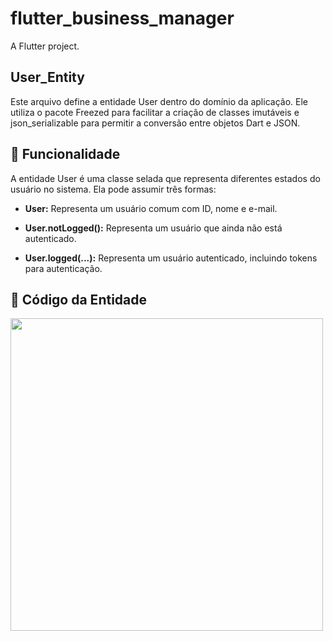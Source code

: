 # flutter_business_manager

A Flutter project.

## User_Entity

Este arquivo define a entidade User dentro do domínio da aplicação. Ele utiliza o pacote Freezed para facilitar a criação de classes imutáveis e json_serializable para permitir a conversão entre objetos Dart e JSON.

## 📌 Funcionalidade

A entidade User é uma classe selada que representa diferentes estados do usuário no sistema. Ela pode assumir três formas:

- **User:** Representa um usuário comum com ID, nome e e-mail.

- **User.notLogged():** Representa um usuário que ainda não está autenticado.

- **User.logged(...):** Representa um usuário autenticado, incluindo tokens para autenticação.

## 📜 Código da Entidade

<div>
  <img src="https://github.com/user-attachments/assets/c6508263-2552-4e77-84bc-8f5fdd389dd1" width="500px">
</div>

